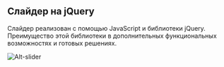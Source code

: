 ## Слайдер на jQuery

Слайдер реализован с помощью JavaScript и библиотеки jQuery.  
Преимущество этой библиотеки в дополнительных функциональных возможностях и готовых решениях.

![Alt-slider](https://i.ibb.co/TY2kdR9/slider.jpg "slider")
